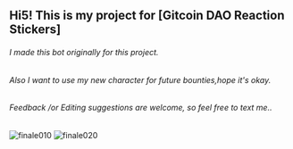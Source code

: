 
## **Hi5! This is my project for [Gitcoin DAO Reaction Stickers]** 
###### I made this bot originally for this project. 
###### Also I want to use my new character for future bounties,hope it's okay.
###### Feedback /or Editing suggestions are welcome, so feel free to text me..

![finale010](https://user-images.githubusercontent.com/83480661/151657314-07d50d4b-37a7-4a7c-80f0-e8201e9a6611.png)
![finale020](https://user-images.githubusercontent.com/83480661/151657313-5d82f181-25aa-4bc1-b5a3-5cfa6e5d5b76.png)

